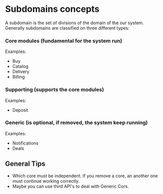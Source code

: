 # Subdomains concepts

A subdomain is the set of divisions of the domain of the our system. Generally subdomains are
classified on three different types:

### Core modules (fundamental for the system run)

Examples:

- Buy
- Catalog
- Delivery
- Billing

### Supporting (supports the core modules)

Examples:

- Deposit


### Generic (is optional, if removed, the system keep running)

Examples:

- Notifications
- Deals

## General Tips

- Which core must be independent. If you remove a core, an another one must continue working correctly.
- Maybe you can use third API's to deal with Generic Cors.